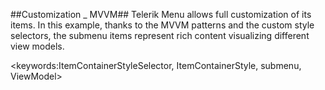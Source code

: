 ##Customization _ MVVM##
Telerik Menu allows full customization of its items. In this example, thanks to the MVVM patterns and the custom style selectors, the submenu items represent rich content visualizing different view models.

<keywords:ItemContainerStyleSelector, ItemContainerStyle, submenu, ViewModel>